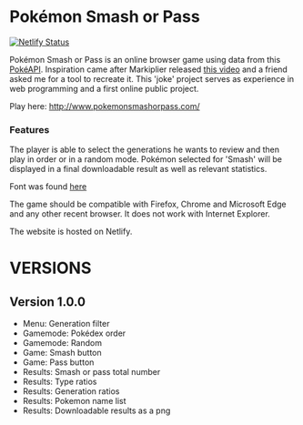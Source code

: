 # Pokémon Smash or Pass

[![Netlify Status](https://api.netlify.com/api/v1/badges/9da4d40e-84cd-4d73-80b0-7973558b30ac/deploy-status)](https://app.netlify.com/sites/amazing-noether-376f2f/deploys)

Pokémon Smash or Pass is an online browser game using data from this [PokéAPI](https://pokeapi.co/). Inspiration came after Markiplier released [this video](https://www.youtube.com/watch?v=gys9oDZj-MY) and a friend asked me for a tool to recreate it. This 'joke' project serves as experience in web programming and a first online public project.

Play here: http://www.pokemonsmashorpass.com/

### Features

The player is able to select the generations he wants to review and then play in order or in a random mode. Pokémon selected for 'Smash' will be displayed in a final downloadable result as well as relevant statistics.

Font was found [here](https://www.dafont.com/pkmn-rbygsc.font)

The game should be compatible with Firefox, Chrome and Microsoft Edge and any other recent browser. It does not work with Internet Explorer.

The website is hosted on Netlify.



# VERSIONS

## Version 1.0.0
- Menu: Generation filter
- Gamemode: Pokédex order
- Gamemode: Random
- Game: Smash button
- Game: Pass button
- Results: Smash or pass total number
- Results: Type ratios
- Results: Generation ratios
- Results: Pokemon name list
- Results: Downloadable results as a png
